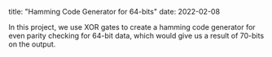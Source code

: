 title: "Hamming Code Generator for 64-bits"
date: 2022-02-08

In this project, we use XOR gates to create a hamming code generator for even parity checking for 64-bit data, which would give us a result of 70-bits on the output.
